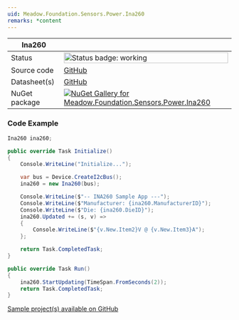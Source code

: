 ```yaml
---
uid: Meadow.Foundation.Sensors.Power.Ina260
remarks: *content
---
```


| Ina260 | |
|--------|--------|
| Status | <img src="https://img.shields.io/badge/Working-brightgreen" style="width: auto; height: -webkit-fill-available;" alt="Status badge: working" /> |
| Source code | [GitHub](https://github.com/WildernessLabs/Meadow.Foundation/tree/main/Source/Meadow.Foundation.Peripherals/Sensors.Power.Ina260/Driver) |
| Datasheet(s) | [GitHub](https://github.com/WildernessLabs/Meadow.Foundation/tree/main/Source/Meadow.Foundation.Peripherals/Sensors.Power.Ina260/Datasheet) |
| NuGet package | <a href="https://www.nuget.org/packages/Meadow.Foundation.Sensors.Power.Ina260/" target="_blank"><img src="https://img.shields.io/nuget/v/Meadow.Foundation.Sensors.Power.Ina260.svg?label=Meadow.Foundation.Sensors.Power.Ina260" alt="NuGet Gallery for Meadow.Foundation.Sensors.Power.Ina260" /></a> |

### Code Example

```csharp
Ina260 ina260;

public override Task Initialize()
{
    Console.WriteLine("Initialize...");

    var bus = Device.CreateI2cBus();
    ina260 = new Ina260(bus);

    Console.WriteLine($"-- INA260 Sample App ---");
    Console.WriteLine($"Manufacturer: {ina260.ManufacturerID}");
    Console.WriteLine($"Die: {ina260.DieID}");
    ina260.Updated += (s, v) =>
    {
        Console.WriteLine($"{v.New.Item2}V @ {v.New.Item3}A");
    };

    return Task.CompletedTask;
}

public override Task Run()
{ 
    ina260.StartUpdating(TimeSpan.FromSeconds(2));
    return Task.CompletedTask;
}

```

[Sample project(s) available on GitHub](https://github.com/WildernessLabs/Meadow.Foundation/tree/main/Source/Meadow.Foundation.Peripherals/Sensors.Power.Ina260/Samples/Ina260_Sample)

